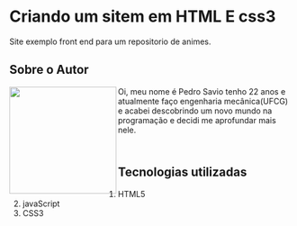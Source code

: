 # Criando um sitem em HTML E css3

Site exemplo front end para um repositorio de animes.

## Sobre o Autor
<img align="left" width="190" height="190" margin-right="150px" src="https://lh3.googleusercontent.com/pw/AM-JKLXhmwZXlDQxwQTG3f0HIUpyh4Yg5oyRCR9GZ09GVuaEGe2umH6R6TAYJeJgWCVEKROa7pQgbFVBQEaOwJ3VLGoNpDcTJ1p0yTvwLK0CJf7q9xh7Xnf1sS-vG7temrijQpiRitZC-c9e7THtDNVI5FQPkA=w169-h154-no?authuser=0"> Oi, meu nome é Pedro Savio tenho 22 anos e atualmente faço engenharia mecânica(UFCG) e acabei descobrindo um novo mundo na programação e decidi me aprofundar mais nele.

## <br />Tecnologias utilizadas
1. HTML5
2. javaScript
3. CSS3


